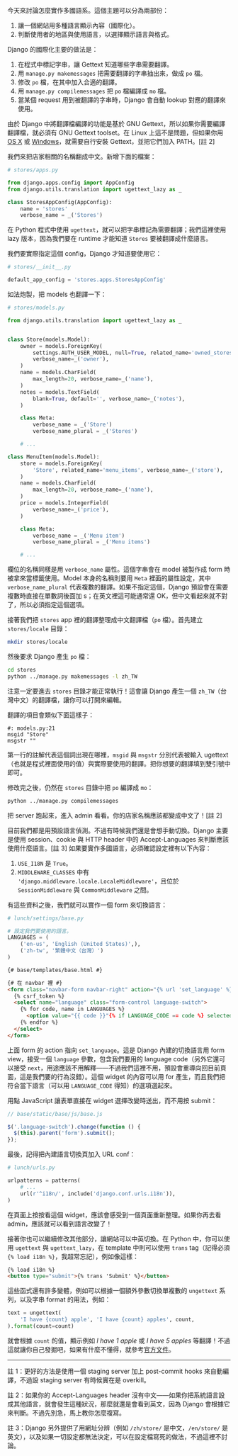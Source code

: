 今天來討論怎麼實作多國語系。這個主題可以分為兩部份：

1. 讓一個網站用多種語言顯示內容（國際化）。
2. 判斷使用者的地區與使用語言，以選擇顯示語言與格式。

Django 的國際化主要的做法是：

1. 在程式中標記字串，讓 Gettext 知道哪些字串需要翻譯。
2. 用 `manage.py makemessages` 把需要翻譯的字串抽出來，做成 `po` 檔。
3. 修改 `po` 檔，在其中加入合適的翻譯。
4. 用 `manage.py compilemessages` 把 `po` 檔編譯成 `mo` 檔。
5. 當某個 request 用到被翻譯的字串時，Django 會自動 lookup 對應的翻譯來使用。

由於 Django 中將翻譯檔編譯的功能是基於 GNU Gettext，所以如果你需要編譯翻譯檔，就必須有 GNU Gettext toolset。在 Linux 上這不是問題，但如果你用 [OS X](https://github.com/Homebrew/homebrew/issues/8461) 或 [Windows](https://docs.djangoproject.com/en/dev/topics/i18n/translation/#gettext-on-windows)，就需要自行安裝 Gettext，並把它們加入 PATH。[註 2]

我們來把店家相關的名稱翻成中文。新增下面的檔案：

```python
# stores/apps.py

from django.apps.config import AppConfig
from django.utils.translation import ugettext_lazy as _

class StoresAppConfig(AppConfig):
    name = 'stores'
    verbose_name = _('Stores')
```

在 Python 程式中使用 `ugettext`，就可以把字串標記為需要翻譯；我們這裡使用 lazy 版本，因為我們要在 runtime 才能知道 `Stores` 要被翻譯成什麼語言。

我們要實際指定這個 config，Django 才知道要使用它：

```python
# stores/__init__.py

default_app_config = 'stores.apps.StoresAppConfig'
```

如法炮製，把 models 也翻譯一下：

```python
# stores/models.py

from django.utils.translation import ugettext_lazy as _


class Store(models.Model):
    owner = models.ForeignKey(
        settings.AUTH_USER_MODEL, null=True, related_name='owned_stores',
        verbose_name=_('owner'),
    )
    name = models.CharField(
        max_length=20, verbose_name=_('name'),
    )
    notes = models.TextField(
        blank=True, default='', verbose_name=_('notes'),
    )

    class Meta:
        verbose_name = _('Store')
        verbose_name_plural = _('Stores')

    # ...

class MenuItem(models.Model):
    store = models.ForeignKey(
        'Store', related_name='menu_items', verbose_name=_('store'),
    )
    name = models.CharField(
        max_length=20, verbose_name=_('name'),
    )
    price = models.IntegerField(
        verbose_name=_('price'),
    )

    class Meta:
        verbose_name = _('Menu item')
        verbose_name_plural = _('Menu items')

    # ...
```

欄位的名稱同樣是用 `verbose_name` 屬性。這個字串會在 model 被製作成 form 時被拿來當標籤使用。Model 本身的名稱則要用 `Meta` 裡面的屬性設定，其中 `verbose_name_plural` 代表複數的翻譯。如果不指定這個，Django 預設會在需要複數時直接在單數詞後面加 s；在英文裡這可能通常還 OK，但中文看起來就不對了，所以必須指定這個選項。

接著我們把 `stores` app 裡的翻譯整理成中文翻譯檔（`po` 檔）。首先建立 `stores/locale` 目錄：

```bash
mkdir stores/locale
```

然後要求 Django 產生 `po` 檔：

```bash
cd stores
python ../manage.py makemessages -l zh_TW
```

注意一定要進去 `stores` 目錄才能正常執行！這會讓 Django 產生一個 `zh_TW`（台灣中文）的翻譯檔，讓你可以打開來編輯。

翻譯的項目會類似下面這樣子：

```
#: models.py:21
msgid "Store"
msgstr ""
```

第一行的註解代表這個詞出現在哪裡，`msgid` 與 `msgstr` 分別代表被輸入 ugettext（也就是程式裡面使用的值）與實際要使用的翻譯。把你想要的翻譯填到雙引號中即可。

修改完之後，仍然在 `stores` 目錄中把 `po` 編譯成 `mo`：

```bash
python ../manage.py compilemessages
```

把 server 跑起來，進入 admin 看看。你的店家名稱應該都變成中文了！[註 2]

目前我們都是用預設語言偵測。不過有時候我們還是會想手動切換。Django 主要是使用 session、cookie 與 HTTP header 中的 Accept-Languages 來判斷應該使用什麼語言。[註 3] 如果要實作多國語言，必須確認設定裡有以下內容：

1. `USE_I18N` 是 `True`。
2. `MIDDLEWARE_CLASSES` 中有 `'django.middleware.locale.LocaleMiddleware'`，且位於 `SessionMiddleware` 與 `CommonMiddleware` 之間。

有這些資料之後，我們就可以實作一個 form 來切換語言：

```python
# lunch/settings/base.py

# 設定我們要使用的語言。
LANGUAGES = (
    ('en-us', 'English (United States)',),
    ('zh-tw', '繁體中文（台灣）')
)
```

```html
{# base/templates/base.html #}

{# 在 navbar 裡 #}
<form class="navbar-form navbar-right" action="{% url 'set_language' %}" method="post">
  {% csrf_token %}
  <select name="language" class="form-control language-switch">
    {% for code, name in LANGUAGES %}
      <option value="{{ code }}"{% if LANGUAGE_CODE == code %} selected{% endif %}>{{ name }}</option>
    {% endfor %}
  </select>
</form>
```

上面 form 的 action 指向 `set_language`。這是 Django 內建的切換語言用 form view，接受一個 `language` 參數，包含我們要用的 language code（另外它還可以接受 `next`，用途應該不用解釋——不過我們這裡不用，預設會重導向回目前頁面，這是我們要的行為沒錯）。這個 widget 的內容可以用 for 產生，而且我們把符合當下語言（可以用 `LANGUAGE_CODE` 得知）的選項選起來。

用點 JavaScript 讓表單直接在 widget 選擇改變時送出，而不用按 submit：

```javascript
// base/static/base/js/base.js

$('.language-switch').change(function () {
  $(this).parent('form').submit();
});
```

最後，記得把內建語言切換頁加入 URL conf：

```python
# lunch/urls.py

urlpatterns = patterns(
    # ...
    url(r'^i18n/', include('django.conf.urls.i18n')),
)
```

在頁面上按按看這個 widget，應該會感受到一個頁面重新整理。如果你再去看 admin，應該就可以看到語言改變了！

接著你也可以繼續修改其他部分，讓網站可以中英切換。在 Python 中，你可以使用 `ugettext` 與 `ugettext_lazy`，在 template 中則可以使用 `trans` tag（記得必須 `{% load i18n %}`，我超常忘記），例如像這樣：

```html
{% load i18n %}
<button type="submit">{% trans 'Submit' %}</button>
```

這些函式還有許多變體，例如可以根據一個額外參數切換單複數的 `ungettext` 系列，以及字串 format 的用法，例如：

```python
text = ungettext(
    'I have {count} apple', 'I have {count} apples', count,
).format(count=count)
```

就會根據 `count` 的值，顯示例如 *I have 1 apple* 或 *I have 5 apples* 等翻譯！不過這就讓你自己發掘吧，如果有什麼不懂得，就參考[官方文件](https://docs.djangoproject.com/en/1.7/topics/i18n/translation/)。

---

註 1：更好的方法是使用一個 staging server 加上 post-commit hooks 來自動編譯，不過設 staging server 有時候實在是 overkill。

註 2：如果你的 Accept-Languages header 沒有中文——如果你把系統語言設成其他語言，就會發生這種狀況，那麼就還是會看到英文，因為 Django 會根據它來判斷。不過先別急，馬上教你怎麼複寫。

註 3：Django 另外提供了用網址分辨（例如 `/zh/store/` 是中文，`/en/store/` 是英文），以及如果一切設定都無法決定，可以在設定檔寫死的做法，不過這裡不討論。
